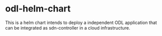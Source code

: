# odl-helm-chart
This is a helm chart intends to deploy a independent ODL application that can be integrated as sdn-controller in a cloud infrastructure.
